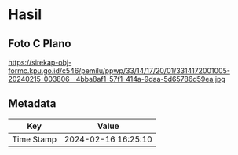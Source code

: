 # Hasil

## Foto C Plano

https://sirekap-obj-formc.kpu.go.id/c546/pemilu/ppwp/33/14/17/20/01/3314172001005-20240215-003806--4bba8af1-57f1-414a-9daa-5d65786d59ea.jpg


## Metadata

| Key        | Value               |
| ---------- | ------------------- |
| Time Stamp | 2024-02-16 16:25:10 |




